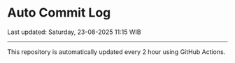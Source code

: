 # Auto Commit Log

Last updated: Saturday, 23-08-2025 11:15 WIB

---

This repository is automatically updated every 2 hour using GitHub Actions.
